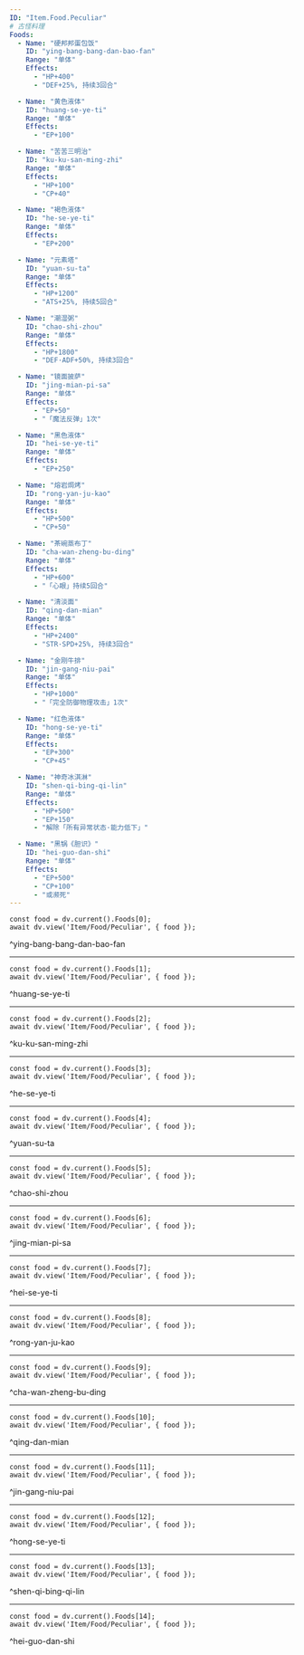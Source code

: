 ```yaml
---
ID: "Item.Food.Peculiar"
# 古怪料理
Foods:
  - Name: "硬邦邦蛋包饭"
    ID: "ying-bang-bang-dan-bao-fan"
    Range: "单体"
    Effects:
      - "HP+400"
      - "DEF+25%, 持续3回合"

  - Name: "黄色液体"
    ID: "huang-se-ye-ti"
    Range: "单体"
    Effects:
      - "EP+100"

  - Name: "苦苦三明治"
    ID: "ku-ku-san-ming-zhi"
    Range: "单体"
    Effects:
      - "HP+100"
      - "CP+40"

  - Name: "褐色液体"
    ID: "he-se-ye-ti"
    Range: "单体"
    Effects:
      - "EP+200"

  - Name: "元素塔"
    ID: "yuan-su-ta"
    Range: "单体"
    Effects:
      - "HP+1200"
      - "ATS+25%, 持续5回合"

  - Name: "潮湿粥"
    ID: "chao-shi-zhou"
    Range: "单体"
    Effects:
      - "HP+1800"
      - "DEF·ADF+50%, 持续3回合"

  - Name: "镜面披萨"
    ID: "jing-mian-pi-sa"
    Range: "单体"
    Effects:
      - "EP+50"
      - "「魔法反弹」1次"

  - Name: "黑色液体"
    ID: "hei-se-ye-ti"
    Range: "单体"
    Effects:
      - "EP+250"

  - Name: "熔岩焗烤"
    ID: "rong-yan-ju-kao"
    Range: "单体"
    Effects:
      - "HP+500"
      - "CP+50"

  - Name: "茶碗蒸布丁"
    ID: "cha-wan-zheng-bu-ding"
    Range: "单体"
    Effects:
      - "HP+600"
      - "「心眼」持续5回合"

  - Name: "清淡面"
    ID: "qing-dan-mian"
    Range: "单体"
    Effects:
      - "HP+2400"
      - "STR·SPD+25%, 持续3回合"

  - Name: "金刚牛排"
    ID: "jin-gang-niu-pai"
    Range: "单体"
    Effects:
      - "HP+1000"
      - "「完全防御物理攻击」1次"

  - Name: "红色液体"
    ID: "hong-se-ye-ti"
    Range: "单体"
    Effects:
      - "EP+300"
      - "CP+45"

  - Name: "神奇冰淇淋"
    ID: "shen-qi-bing-qi-lin"
    Range: "单体"
    Effects:
      - "HP+500"
      - "EP+150"
      - "解除「所有异常状态·能力低下」"

  - Name: "黑锅《胆识》"
    ID: "hei-guo-dan-shi"
    Range: "单体"
    Effects:
      - "EP+500"
      - "CP+100"
      - "或濒死"
---
```

```dataviewjs
const food = dv.current().Foods[0];
await dv.view('Item/Food/Peculiar', { food });
```
^ying-bang-bang-dan-bao-fan

---

```dataviewjs
const food = dv.current().Foods[1];
await dv.view('Item/Food/Peculiar', { food });
```
^huang-se-ye-ti

---

```dataviewjs
const food = dv.current().Foods[2];
await dv.view('Item/Food/Peculiar', { food });
```
^ku-ku-san-ming-zhi

---

```dataviewjs
const food = dv.current().Foods[3];
await dv.view('Item/Food/Peculiar', { food });
```
^he-se-ye-ti

---

```dataviewjs
const food = dv.current().Foods[4];
await dv.view('Item/Food/Peculiar', { food });
```
^yuan-su-ta

---

```dataviewjs
const food = dv.current().Foods[5];
await dv.view('Item/Food/Peculiar', { food });
```
^chao-shi-zhou

---

```dataviewjs
const food = dv.current().Foods[6];
await dv.view('Item/Food/Peculiar', { food });
```
^jing-mian-pi-sa

---

```dataviewjs
const food = dv.current().Foods[7];
await dv.view('Item/Food/Peculiar', { food });
```
^hei-se-ye-ti

---

```dataviewjs
const food = dv.current().Foods[8];
await dv.view('Item/Food/Peculiar', { food });
```
^rong-yan-ju-kao

---

```dataviewjs
const food = dv.current().Foods[9];
await dv.view('Item/Food/Peculiar', { food });
```
^cha-wan-zheng-bu-ding

---

```dataviewjs
const food = dv.current().Foods[10];
await dv.view('Item/Food/Peculiar', { food });
```
^qing-dan-mian

---

```dataviewjs
const food = dv.current().Foods[11];
await dv.view('Item/Food/Peculiar', { food });
```
^jin-gang-niu-pai

---

```dataviewjs
const food = dv.current().Foods[12];
await dv.view('Item/Food/Peculiar', { food });
```
^hong-se-ye-ti

---

```dataviewjs
const food = dv.current().Foods[13];
await dv.view('Item/Food/Peculiar', { food });
```
^shen-qi-bing-qi-lin

---

```dataviewjs
const food = dv.current().Foods[14];
await dv.view('Item/Food/Peculiar', { food });
```
^hei-guo-dan-shi